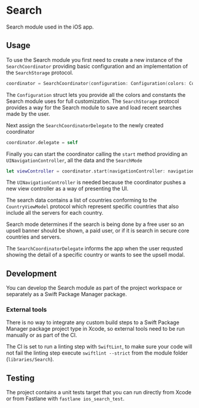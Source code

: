 # Search

Search module used in the iOS app.

## Usage

To use the Search module you first need to create a new instance of the `SearchCoordinator` providing basic configuration and an implementation of the `SearchStorage` protocol.

```swift
coordinator = SearchCoordinator(configuration: Configuration(colors: Colors(), constants: Constants()), storage: searchStorage)
```

The `Configuration` struct lets you provide all the colors and constants the Search module uses for full customization. The `SearchStorage` protocol provides a way for the Search module to save and load recent searches made by the user.

Next assign the `SearchCoordinatorDelegate` to the newly created coordinator

```swift
coordinator.delegate = self
```

Finally you can start the coordinator calling the `start` method providing an `UINavigationController`, all the data and the `SearchMode`

```swift
let viewController = coordinator.start(navigationController: navigationController, data: searchData, mode: searchMode)
```

The `UINavigationController` is needed because the coordinator pushes a new view controller as a way of presenting the UI. 

The search data contains a list of countries conforming to the `CountryViewModel` protocol which represent specific countries that also include all the servers for each country. 

Search mode determines if the search is being done by a free user so an upsell banner should be shown, a paid user, or if it is search in secure core countries and servers.

The `SearchCoordinatorDelegate` informs the app when the user requsted showing the detail of a specific country or wants to see the upsell modal.

## Development

You can develop the Search module as part of the project workspace or separately as a Swift Package Manager package. 

### External tools

There is no way to integrate any custom build steps to a Swift Package Manager package project type in Xcode, so external tools need to be run manually or as part of the CI.

The CI is set to run a linting step with `SwiftLint`, to make sure your code will not fail the linting step execute `swiftlint --strict` from the module folder (`libraries/Search`).

## Testing

The project contains a unit tests target that you can run directly from Xcode or from Fastlane with `fastlane ios_search_test`. 

